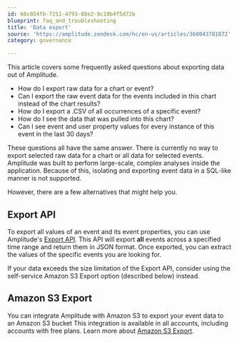 ```yaml
---
id: 66c054fb-7251-4793-88e2-9c10b4f5d72b
blueprint: faq_and_troubleshooting
title: 'Data export'
source: 'https://amplitude.zendesk.com/hc/en-us/articles/360043781072'
category: governance

---
```

This article covers some frequently asked questions about exporting data out of Amplitude. 

- How do I export raw data for a chart or event?   
- Can I export the raw event data for the events included in this chart instead of the chart results?   
- How do I export a .CSV of all occurrences of a specific event?   
- How do I see the data that was pulled into this chart?   
- Can I see event and user property values for every instance of this event in the last 30 days?

These questions all have the same answer. There is currently no way to export selected raw data for a chart or all data for selected events. Amplitude was built to perform large-scale, complex analyses inside the application. Because of this, isolating and exporting event data in a SQL-like manner is not supported.

However, there are a few alternatives that might help you.

## Export API

To export all values of an event and its event properties, you can use Amplitude's [Export API](/docs/apis/analytics/export). This API will export **all** events across a specified time range and return them in JSON format. Once exported, you can extract the values of the specific events you are looking for.

If your data exceeds the size limitation of the Export API, consider using the self-service Amazon S3 Export option (described below) instead.

## Amazon S3 Export

You can integrate Amplitude with Amazon S3 to export your event data to an Amazon S3 bucket This integration is available in all accounts, including accounts with free plans. Learn more about [Amazon S3 Export](/docs/data/destination-catalog/amazon-s3).

